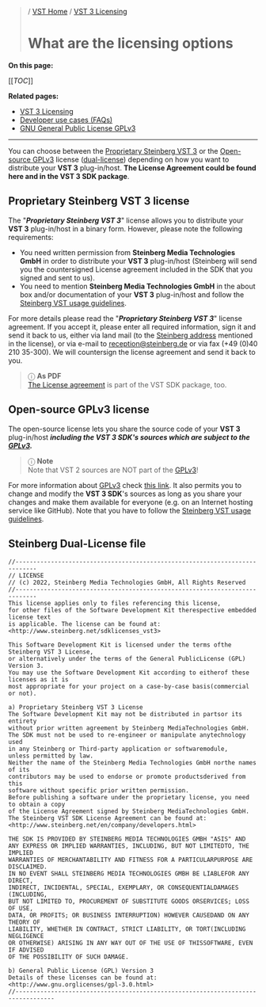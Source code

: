 >/ [VST Home](../) / [VST 3 Licensing](Index.md)
>
># What are the licensing options

**On this page:**

[[_TOC_]]

**Related pages:**

- [VST 3 Licensing](Index.md)
- [Developer use cases (FAQs)](Developer+use+cases.md)
- [GNU General Public License GPLv3](https://www.gnu.org/licenses/gpl-3.0.en.html)

---

You can choose between the [Proprietary Steinberg VST 3](#proprietary-steinberg-vst-3-license) or the [Open-source GPLv3](#open-source-gplv3-license) license ([dual-license](#steinberg-dual-license-file)) depending on how you want to distribute your **VST 3** plug-in/host. **The License Agreement could be found here and in the VST 3 SDK package**.

## Proprietary Steinberg VST 3 license

The "***Proprietary Steinberg VST 3***" license allows you to distribute your **VST 3** plug-in/host in a binary form. However, please note the following requirements:
- You need written permission from **Steinberg Media Technologies GmbH** in order to distribute your **VST 3** plug-in/host (Steinberg will send you the countersigned License agreement included in the SDK that you signed and sent to us).
- You need to mention **Steinberg Media Technologies GmbH** in the about box and/or documentation of your **VST 3** plug-in/host and follow the [Steinberg VST usage guidelines](Usage+guidelines.md).

For more details please read the "***Proprietary Steinberg VST 3***" license agreement. If you accept it, please enter all required information, sign it and send it back to us, either via land mail (to the [Steinberg address](https://o.steinberg.net/en/extras/about.html) mentioned in the license), or via e-mail to [reception@steinberg.de](mailto:reception@steinberg.de) or via fax (+49 (0)40 210 35-300). We will countersign the license agreement and send it back to you.

>ⓘ **As PDF**\
> [The License agreement](../../resources/VST3_License_Agreement.pdf) is part of the VST SDK package, too.

## Open-source GPLv3 license

The open-source license lets you share the source code of your **VST 3** plug-in/host ***including the VST 3 SDK's sources which are subject to the [GPLv3](https://www.gnu.org/licenses/gpl-3.0.en.html).***

>ⓘ **Note**\
>Note that VST 2 sources are NOT part of the [GPLv3](https://www.gnu.org/licenses/gpl-3.0.en.html)!

For more information about [GPLv3](https://www.gnu.org/licenses/gpl-3.0.en.html) check [this link](https://www.gnu.org/licenses/gpl-3.0.en.html). It also permits you to change and modify the **VST 3 SDK**'s sources as long as you share your changes and make them available for everyone (e.g. on an Internet hosting service like GitHub). Note that you have to follow the [Steinberg VST usage guidelines](Usage+guidelines.md).

## Steinberg Dual-License file

```
//----------------------------------------------------------------------------
// LICENSE
// (c) 2022, Steinberg Media Technologies GmbH, All Rights Reserved
//----------------------------------------------------------------------------
This license applies only to files referencing this license,
for other files of the Software Development Kit therespective embedded license text
is applicable. The license can be found at: <http://www.steinberg.net/sdklicenses_vst3>

This Software Development Kit is licensed under the terms ofthe Steinberg VST 3 License,
or alternatively under the terms of the General PublicLicense (GPL) Version 3.
You may use the Software Development Kit according to eitherof these licenses as it is
most appropriate for your project on a case-by-case basis(commercial or not).

a) Proprietary Steinberg VST 3 License
The Software Development Kit may not be distributed in partsor its entirety
without prior written agreement by Steinberg MediaTechnologies GmbH.
The SDK must not be used to re-engineer or manipulate anytechnology used
in any Steinberg or Third-party application or softwaremodule,
unless permitted by law.
Neither the name of the Steinberg Media Technologies GmbH northe names of its
contributors may be used to endorse or promote productsderived from this
software without specific prior written permission.
Before publishing a software under the proprietary license, you need to obtain a copy
of the License Agreement signed by Steinberg MediaTechnologies GmbH.
The Steinberg VST SDK License Agreement can be found at:
<http://www.steinberg.net/en/company/developers.html>

THE SDK IS PROVIDED BY STEINBERG MEDIA TECHNOLOGIES GMBH "ASIS" AND
ANY EXPRESS OR IMPLIED WARRANTIES, INCLUDING, BUT NOT LIMITEDTO, THE IMPLIED
WARRANTIES OF MERCHANTABILITY AND FITNESS FOR A PARTICULARPURPOSE ARE DISCLAIMED.
IN NO EVENT SHALL STEINBERG MEDIA TECHNOLOGIES GMBH BE LIABLEFOR ANY DIRECT,
INDIRECT, INCIDENTAL, SPECIAL, EXEMPLARY, OR CONSEQUENTIALDAMAGES (INCLUDING,
BUT NOT LIMITED TO, PROCUREMENT OF SUBSTITUTE GOODS ORSERVICES; LOSS OF USE,
DATA, OR PROFITS; OR BUSINESS INTERRUPTION) HOWEVER CAUSEDAND ON ANY THEORY OF
LIABILITY, WHETHER IN CONTRACT, STRICT LIABILITY, OR TORT(INCLUDING NEGLIGENCE
OR OTHERWISE) ARISING IN ANY WAY OUT OF THE USE OF THISSOFTWARE, EVEN IF ADVISED
OF THE POSSIBILITY OF SUCH DAMAGE.

b) General Public License (GPL) Version 3
Details of these licenses can be found at: <http://www.gnu.orglicenses/gpl-3.0.html>
//---------------------------------------------------------------------------------
```
